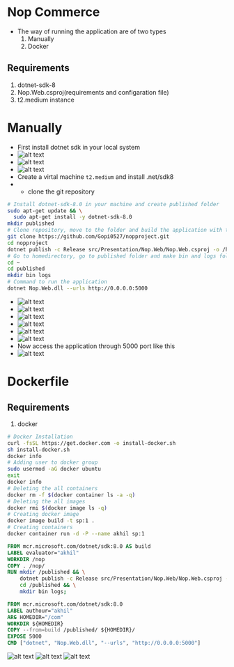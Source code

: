 # Nop Commerce
* The way of running the application are of two types
  1. Manually
  2. Docker
## Requirements
  1. dotnet-sdk-8
  2. Nop.Web.csproj(requirements and configaration file)
  3. t2.medium instance
# Manually
* First install dotnet sdk in your local system
* ![alt text](images/nop1.png)
* ![alt text](images/nop2.png)
* ![alt text](images/nop3.png)
* Create a virtal machine `t2.medium` and install .net/sdk8
* * clone the git repository
```sh
# Install dotnet-sdk-8.0 in your machine and create published folder
sudo apt-get update && \
  sudo apt-get install -y dotnet-sdk-8.0
mkdir published
# Clone repository, move to the folder and build the application with the help of `Nop.Web.csproj` file
git clone https://github.com/Gopi0527/nopproject.git
cd nopproject
dotnet publish -c Release src/Presentation/Nop.Web/Nop.Web.csproj -o /home/ubuntu/published
# Go to homedirectory, go to published folder and make bin and logs folders
cd ~
cd published
mkdir bin logs
# Command to run the application
dotnet Nop.Web.dll --urls http://0.0.0.0:5000
```
* ![alt text](images/nop4.png)
* ![alt text](images/nop5.png)
* ![alt text](images/nop6.png)
* ![alt text](images/nop7.png)
* ![alt text](images/nop8.png)
* ![alt text](images/nop9.png)
* Now access the application through 5000 port like this
* ![alt text](images/nop10.png)
# Dockerfile
## Requirements
  1. docker
```sh
# Docker Installation
curl -fsSL https://get.docker.com -o install-docker.sh
sh install-docker.sh
docker info
# Adding user to docker group
sudo usermod -aG docker ubuntu
exit
docker info
# Deleting the all containers
docker rm -f $(docker container ls -a -q)
# Deleting the all images
docker rmi $(docker image ls -q)
# Creating docker image
docker image build -t sp:1 .
# Creating containers
docker container run -d -P --name akhil sp:1
```
```Dockerfile
FROM mcr.microsoft.com/dotnet/sdk:8.0 AS build
LABEL evaluator="akhil"
WORKDIR /nop
COPY . /nop/
RUN mkdir /published && \
    dotnet publish -c Release src/Presentation/Nop.Web/Nop.Web.csproj -o /published && \
    cd /published && \
    mkdir bin logs;

FROM mcr.microsoft.com/dotnet/sdk:8.0
LABEL authour="akhil"
ARG HOMEDIR="/com"
WORKDIR ${HOMEDIR}
COPY --from=build /published/ ${HOMEDIR}/
EXPOSE 5000
CMD ["dotnet", "Nop.Web.dll", "--urls", "http://0.0.0.0:5000"]
```
![alt text](images/nop11.png)
![alt text](images/nop12.png)
![alt text](images/nop13.png)